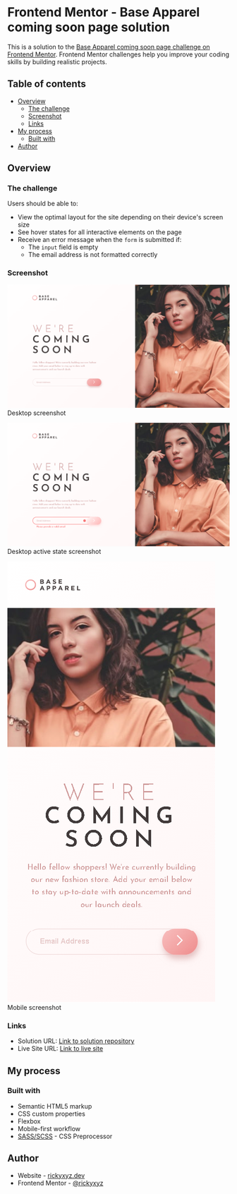 # Frontend Mentor - Base Apparel coming soon page solution

This is a solution to the [Base Apparel coming soon page challenge on Frontend Mentor](https://www.frontendmentor.io/challenges/base-apparel-coming-soon-page-5d46b47f8db8a7063f9331a0). Frontend Mentor challenges help you improve your coding skills by building realistic projects.

## Table of contents

- [Overview](#overview)
  - [The challenge](#the-challenge)
  - [Screenshot](#screenshot)
  - [Links](#links)
- [My process](#my-process)
  - [Built with](#built-with)
- [Author](#author)

## Overview

### The challenge

Users should be able to:

- View the optimal layout for the site depending on their device's screen size
- See hover states for all interactive elements on the page
- Receive an error message when the `form` is submitted if:
  - The `input` field is empty
  - The email address is not formatted correctly

### Screenshot

![desktop screenshot](./screenshots/base-apparel-coming-soon-page-desktop.png)
Desktop screenshot

![desktop active state screenshot](./screenshots/base-apparel-coming-soon-page-desktop-active.png)
Desktop active state screenshot

![mobile screenshot](./screenshots/base-apparel-coming-soon-page-mobile.png)
Mobile screenshot

### Links

- Solution URL: [Link to solution repository](https://github.com/rickyxyz/frontendmentor-projects/tree/main/base-apparel-coming-soon-master)
- Live Site URL: [Link to live site](https://rickyxyz.dev/frontendmentor-projects/base-apparel-coming-soon-master/index.html)

## My process

### Built with

- Semantic HTML5 markup
- CSS custom properties
- Flexbox
- Mobile-first workflow
- [SASS/SCSS](https://sass-lang.com/) - CSS Preprocessor

## Author

- Website - [rickyxyz.dev](https://www.rickyxyz.github.io)
- Frontend Mentor - [@rickyxyz](https://www.frontendmentor.io/profile/rickyxyz)
